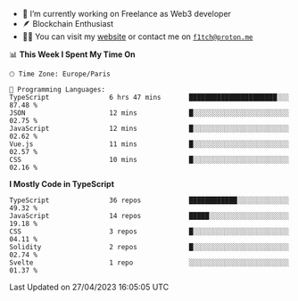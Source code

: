 - 🔭 I’m currently working on Freelance as Web3 developer
- 🪶 Blockchain Enthusiast
- 👨‍💻 You can visit my [website](https://f1tch.xyz) or contact me on [`f1tch@proton.me`](mailto:f1tch@proton.me)

<!--START_SECTION:waka-->
📊 **This Week I Spent My Time On** 

```text
🕑︎ Time Zone: Europe/Paris

💬 Programming Languages: 
TypeScript               6 hrs 47 mins       ██████████████████████░░░   87.48 % 
JSON                     12 mins             █░░░░░░░░░░░░░░░░░░░░░░░░   02.75 % 
JavaScript               12 mins             █░░░░░░░░░░░░░░░░░░░░░░░░   02.62 % 
Vue.js                   11 mins             █░░░░░░░░░░░░░░░░░░░░░░░░   02.57 % 
CSS                      10 mins             █░░░░░░░░░░░░░░░░░░░░░░░░   02.16 % 
```

**I Mostly Code in TypeScript** 

```text
TypeScript               36 repos            ████████████░░░░░░░░░░░░░   49.32 % 
JavaScript               14 repos            █████░░░░░░░░░░░░░░░░░░░░   19.18 % 
CSS                      3 repos             █░░░░░░░░░░░░░░░░░░░░░░░░   04.11 % 
Solidity                 2 repos             █░░░░░░░░░░░░░░░░░░░░░░░░   02.74 % 
Svelte                   1 repo              ░░░░░░░░░░░░░░░░░░░░░░░░░   01.37 % 
```




 Last Updated on 27/04/2023 16:05:05 UTC
<!--END_SECTION:waka-->
